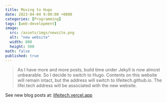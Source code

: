 ```yaml
---
title: Moving to Hugo
date: 2023-04-04 9:00:00 +0800
categories: [Programming]
tags: [web-development]
image:
  src: /assets/imgs/newsite.png
  alt: "new website"
  width: 800
  height: 500
math: false
published: true
---
```


> As I have more and more posts, build time under Jekyll is now almost unbearable. So I decide to switch to Hugo. Contents on this website will remain intact, but the address will switch to lifeitech.github.io. The lifei.tech address will be associated with the new website. 

See new blog posts at: [lifeitech.vercel.app](https://lifeitech.vercel.app)